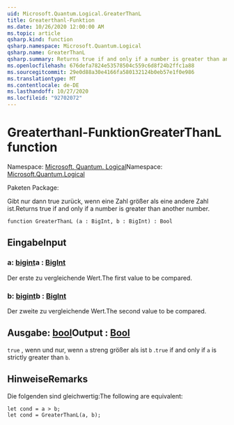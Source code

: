 ```yaml
---
uid: Microsoft.Quantum.Logical.GreaterThanL
title: Greaterthanl-Funktion
ms.date: 10/26/2020 12:00:00 AM
ms.topic: article
qsharp.kind: function
qsharp.namespace: Microsoft.Quantum.Logical
qsharp.name: GreaterThanL
qsharp.summary: Returns true if and only if a number is greater than another number.
ms.openlocfilehash: 676defa7824e53578504c559c6d8f24b2ffc1a88
ms.sourcegitcommit: 29e0d88a30e4166fa580132124b0eb57e1f0e986
ms.translationtype: MT
ms.contentlocale: de-DE
ms.lasthandoff: 10/27/2020
ms.locfileid: "92702072"
---
```

# <a name="greaterthanl-function"></a><span data-ttu-id="cee86-102">Greaterthanl-Funktion</span><span class="sxs-lookup"><span data-stu-id="cee86-102">GreaterThanL function</span></span>

<span data-ttu-id="cee86-103">Namespace: [Microsoft. Quantum. Logical](xref:Microsoft.Quantum.Logical)</span><span class="sxs-lookup"><span data-stu-id="cee86-103">Namespace: [Microsoft.Quantum.Logical](xref:Microsoft.Quantum.Logical)</span></span>

<span data-ttu-id="cee86-104">Paketen [](https://nuget.org/packages/)</span><span class="sxs-lookup"><span data-stu-id="cee86-104">Package: [](https://nuget.org/packages/)</span></span>


<span data-ttu-id="cee86-105">Gibt nur dann true zurück, wenn eine Zahl größer als eine andere Zahl ist.</span><span class="sxs-lookup"><span data-stu-id="cee86-105">Returns true if and only if a number is greater than another number.</span></span>

```qsharp
function GreaterThanL (a : BigInt, b : BigInt) : Bool
```


## <a name="input"></a><span data-ttu-id="cee86-106">Eingabe</span><span class="sxs-lookup"><span data-stu-id="cee86-106">Input</span></span>

### <a name="a--bigint"></a><span data-ttu-id="cee86-107">a: [bigint](xref:microsoft.quantum.lang-ref.bigint)</span><span class="sxs-lookup"><span data-stu-id="cee86-107">a : [BigInt](xref:microsoft.quantum.lang-ref.bigint)</span></span>

<span data-ttu-id="cee86-108">Der erste zu vergleichende Wert.</span><span class="sxs-lookup"><span data-stu-id="cee86-108">The first value to be compared.</span></span>


### <a name="b--bigint"></a><span data-ttu-id="cee86-109">b: [bigint](xref:microsoft.quantum.lang-ref.bigint)</span><span class="sxs-lookup"><span data-stu-id="cee86-109">b : [BigInt](xref:microsoft.quantum.lang-ref.bigint)</span></span>

<span data-ttu-id="cee86-110">Der zweite zu vergleichende Wert.</span><span class="sxs-lookup"><span data-stu-id="cee86-110">The second value to be compared.</span></span>



## <a name="output--bool"></a><span data-ttu-id="cee86-111">Ausgabe: [bool](xref:microsoft.quantum.lang-ref.bool)</span><span class="sxs-lookup"><span data-stu-id="cee86-111">Output : [Bool](xref:microsoft.quantum.lang-ref.bool)</span></span>

<span data-ttu-id="cee86-112">`true` , wenn und nur, wenn `a` streng größer als ist `b` .</span><span class="sxs-lookup"><span data-stu-id="cee86-112">`true` if and only if `a` is strictly greater than `b`.</span></span>

## <a name="remarks"></a><span data-ttu-id="cee86-113">Hinweise</span><span class="sxs-lookup"><span data-stu-id="cee86-113">Remarks</span></span>

<span data-ttu-id="cee86-114">Die folgenden sind gleichwertig:</span><span class="sxs-lookup"><span data-stu-id="cee86-114">The following are equivalent:</span></span>

```Q#
let cond = a > b;
let cond = GreaterThanL(a, b);
```
